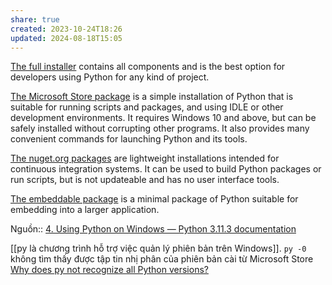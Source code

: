 ```yaml
---
share: true
created: 2023-10-24T18:26
updated: 2024-08-18T15:05
---
```

[The full installer](https://docs.python.org/3/using/windows.html#windows-full) contains all components and is the best option for developers using Python for any kind of project.

[The Microsoft Store package](https://docs.python.org/3/using/windows.html#windows-store) is a simple installation of Python that is suitable for running scripts and packages, and using IDLE or other development environments. It requires Windows 10 and above, but can be safely installed without corrupting other programs. It also provides many convenient commands for launching Python and its tools.

[The nuget.org packages](https://docs.python.org/3/using/windows.html#windows-nuget) are lightweight installations intended for continuous integration systems. It can be used to build Python packages or run scripts, but is not updateable and has no user interface tools.

[The embeddable package](https://docs.python.org/3/using/windows.html#windows-embeddable) is a minimal package of Python suitable for embedding into a larger application.

Nguồn:: [4. Using Python on Windows — Python 3.11.3 documentation](https://docs.python.org/3/using/windows.html)

[[py là chương trình hỗ trợ việc quản lý phiên bản trên Windows]]. `py -0` không tìm thấy được tập tin nhị phân của phiên bản cài từ Microsoft Store
[Why does py not recognize all Python versions?](https://stackoverflow.com/q/76388331/3416774)
